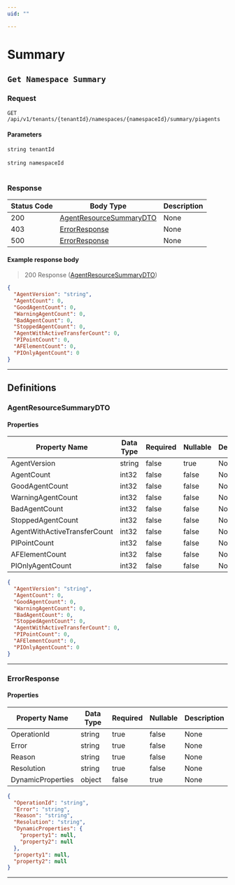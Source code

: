 ```yaml
---
uid: ""

---
```


# Summary

## `Get Namespace Summary`

<a id="opIdSummary_Get Namespace Summary"></a>

<h3>Request</h3>

```text 
GET /api/v1/tenants/{tenantId}/namespaces/{namespaceId}/summary/piagents
```

<h4>Parameters</h4>

`string tenantId`
<br/><br/>`string namespaceId`
<br/><br/>

<h3>Response</h3>

|Status Code|Body Type|Description|
|---|---|---|
|200|[AgentResourceSummaryDTO](#schemaagentresourcesummarydto)|None|
|403|[ErrorResponse](#schemaerrorresponse)|None|
|500|[ErrorResponse](#schemaerrorresponse)|None|

<h4>Example response body</h4>

> 200 Response ([AgentResourceSummaryDTO](#schemaagentresourcesummarydto))

```json
{
  "AgentVersion": "string",
  "AgentCount": 0,
  "GoodAgentCount": 0,
  "WarningAgentCount": 0,
  "BadAgentCount": 0,
  "StoppedAgentCount": 0,
  "AgentWithActiveTransferCount": 0,
  "PIPointCount": 0,
  "AFElementCount": 0,
  "PIOnlyAgentCount": 0
}
```

---
## Definitions

### AgentResourceSummaryDTO

<a id="schemaagentresourcesummarydto"></a>
<a id="schema_AgentResourceSummaryDTO"></a>
<a id="tocSagentresourcesummarydto"></a>
<a id="tocsagentresourcesummarydto"></a>

<h4>Properties</h4>

|Property Name|Data Type|Required|Nullable|Description|
|---|---|---|---|---|
|AgentVersion|string|false|true|None|
|AgentCount|int32|false|false|None|
|GoodAgentCount|int32|false|false|None|
|WarningAgentCount|int32|false|false|None|
|BadAgentCount|int32|false|false|None|
|StoppedAgentCount|int32|false|false|None|
|AgentWithActiveTransferCount|int32|false|false|None|
|PIPointCount|int32|false|false|None|
|AFElementCount|int32|false|false|None|
|PIOnlyAgentCount|int32|false|false|None|

```json
{
  "AgentVersion": "string",
  "AgentCount": 0,
  "GoodAgentCount": 0,
  "WarningAgentCount": 0,
  "BadAgentCount": 0,
  "StoppedAgentCount": 0,
  "AgentWithActiveTransferCount": 0,
  "PIPointCount": 0,
  "AFElementCount": 0,
  "PIOnlyAgentCount": 0
}

```

---

### ErrorResponse

<a id="schemaerrorresponse"></a>
<a id="schema_ErrorResponse"></a>
<a id="tocSerrorresponse"></a>
<a id="tocserrorresponse"></a>

<h4>Properties</h4>

|Property Name|Data Type|Required|Nullable|Description|
|---|---|---|---|---|
|OperationId|string|true|false|None|
|Error|string|true|false|None|
|Reason|string|true|false|None|
|Resolution|string|true|false|None|
|DynamicProperties|object|false|true|None|

```json
{
  "OperationId": "string",
  "Error": "string",
  "Reason": "string",
  "Resolution": "string",
  "DynamicProperties": {
    "property1": null,
    "property2": null
  },
  "property1": null,
  "property2": null
}

```

---

